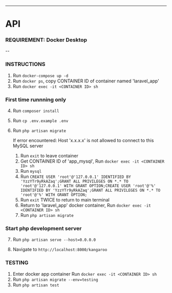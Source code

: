 
---
# API #
### REQUIREMENT: Docker Desktop
--
### INSTRUCTIONS
1. Run `docker-compose up -d`
2. Run `docker ps`, copy CONTAINER ID of container named 'laravel_app'
3. Run `docker exec -it <CONTAINER ID> sh`

### First time runnning only
4. Run `composer install`
5. Run `cp .env.example .env`
6. Run `php artisan migrate`

    If error encountered: Host 'x.x.x.x' is not allowed to connect to this MySQL server

    1. Run `exit` to leave container
    2. Get CONTAINER ID of 'app_mysql', Run `docker exec -it <CONTAINER ID> sh`
    3. Run `mysql`
    4. Run `CREATE USER 'root'@'127.0.0.1' IDENTIFIED BY 'YzzYTr9yRkAZaq';GRANT ALL PRIVILEGES ON *.* TO 'root'@'127.0.0.1' WITH GRANT OPTION;CREATE USER 'root'@'%' IDENTIFIED BY 'YzzYTr9yRkAZaq';GRANT ALL PRIVILEGES ON *.* TO 'root'@'%' WITH GRANT OPTION;`
    5. Run `exit` TWICE to return to main terminal
    6. Return to 'laravel_app' docker container, Run `docker exec -it <CONTAINER ID> sh`
    7. Run `php artisan migrate`


### Start php development server
7. Run `php artisan serve --host=0.0.0.0`

8. Navigate to `http://localhost:8000/kangaroo`

### TESTING

1. Enter docker app container Run `docker exec -it <CONTAINER ID> sh`
2. Run `php artisan migrate --env=testing`
2. Run `php artisan test`
